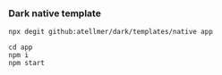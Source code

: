 ### Dark native template

```
npx degit github:atellmer/dark/templates/native app
```

```
cd app
npm i
npm start
```
